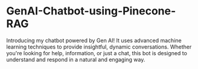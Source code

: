 # GenAI-Chatbot-using-Pinecone-RAG
Introducing my chatbot powered by Gen AI! It uses advanced machine learning techniques to provide insightful, dynamic conversations. Whether you're looking for help, information, or just a chat, this bot is designed to understand and respond in a natural and engaging way.
